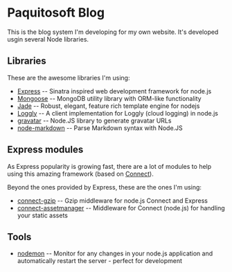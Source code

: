 Paquitosoft Blog
================

This is the blog system I'm developing for my own website.
It's developed usgin several Node libraries.

Libraries
---------

These are the awesome libraries I'm using:

* [Express](https://github.com/visionmedia/express) -- Sinatra inspired web development framework for node.js
* [Mongoose](https://github.com/LearnBoost/mongoose) -- MongoDB utility library with ORM-like functionality 
* [Jade](https://github.com/visionmedia/jade) -- Robust, elegant, feature rich template engine for nodejs
* [Loggly](https://github.com/nodejitsu/node-loggly) -- A client implementation for Loggly (cloud logging) in node.js
* [gravatar](https://github.com/emerleite/node-gravatar) -- Node.JS library to generate gravatar URLs
* [node-markdown](https://github.com/andris9/node-markdown) -- Parse Markdown syntax with Node.JS

Express modules
---------------

As Express popularity is growing fast, there are a lot of modules to help 
using this amazing framework (based on [Connect](https://github.com/senchalabs/connect)).

Beyond the ones provided by Express, these are the ones I'm using:

* [connect-gzip](https://github.com/nateps/connect-gzip) -- Gzip middleware for node.js Connect and Express
* [connect-assetmanager](https://github.com/mape/connect-assetmanager) -- Middleware for Connect (node.js) for handling your static assets

Tools
-----

* [nodemon](https://github.com/remy/nodemon) -- Monitor for any changes in your node.js application and automatically restart the server - perfect for development 